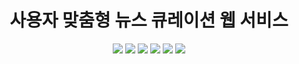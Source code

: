 <div align="center">
  <h1 align="center">사용자 맞춤형 뉴스 큐레이션 웹 서비스</h1>
  <img src="https://img.shields.io/badge/Typescript-3178C6?style=flat-square&logo=Typescript&logoColor=white">
  <img src="https://img.shields.io/badge/Next.js-000000?style=flat-square&logo=Next.js&logoColor=white">
  <img src="https://img.shields.io/badge/Tailwind CSS-06B6D4?style=flat-square&logo=Tailwind CSS&logoColor=white">
  <img src="https://img.shields.io/badge/Firebase-DD2C00?style=flat-square&logo=Firebase&logoColor=white">
  <img src="https://img.shields.io/badge/Python-3776AB?style=flat-square&logo=Python&logoColor=white">
  <img src="https://img.shields.io/badge/npm-CB3837?style=flat-square&logo=npm&logoColor=white">
</div>
